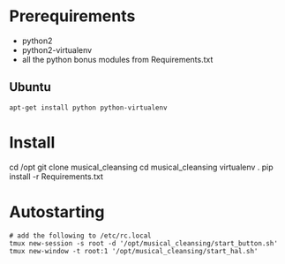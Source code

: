 # Prerequirements

- python2 
- python2-virtualenv
- all the python bonus modules from Requirements.txt

## Ubuntu

    apt-get install python python-virtualenv

# Install

  cd /opt
  git clone <this-repo> musical_cleansing
  cd musical_cleansing
  virtualenv .
  pip install -r Requirements.txt

# Autostarting
    
    # add the following to /etc/rc.local
    tmux new-session -s root -d '/opt/musical_cleansing/start_button.sh'
    tmux new-window -t root:1 '/opt/musical_cleansing/start_hal.sh'

